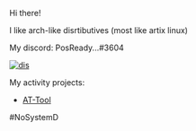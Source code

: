 Hi there!

I like arch-like disrtibutives (most like artix linux)

My discord: PosReady...#3604

[![dis](https://discord.c99.nl/widget/theme-4/915966988143198218.png)](https://discord.com/users/915966988143198218/)

My activity projects:

- [AT-Tool](https://github.com/posreadyxp/AT-Tool)

#NoSystemD
